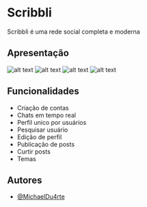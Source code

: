 
# Scribbli

Scribbli é uma rede social completa e moderna

## Apresentação

![alt text](https://i.imgur.com/BGLsP74.png)
![alt text](https://i.imgur.com/UZVORUc.png)
![alt text](https://i.imgur.com/wLUFNYb.png)
![alt text](https://i.imgur.com/LeMf4TK.png)

## Funcionalidades

- Criação de contas
- Chats em tempo real
- Perfil unico por usuários
- Pesquisar usuário
- Edição de perfil
- Publicação de posts
- Curtir posts
- Temas

## Autores

- [@MichaelDu4rte](https://github.com/MichaelDu4rte)

